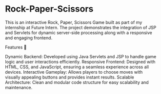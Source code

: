 # Rock-Paper-Scissors

This is an interactive Rock, Paper, Scissors Game built as part of my internship at Future Intern. The project demonstrates the integration of JSP and Servlets for dynamic server-side processing along with a responsive and engaging frontend.

Features 🌟

Dynamic Backend: Developed using Java Servlets and JSP to handle game logic and user interactions efficiently.
Responsive Frontend: Designed with HTML, CSS, and JavaScript, ensuring a seamless experience across all devices.
Interactive Gameplay: Allows players to choose moves with visually appealing buttons and provides instant results.
Scalable Architecture: Clean and modular code structure for easy scalability and maintenance.
